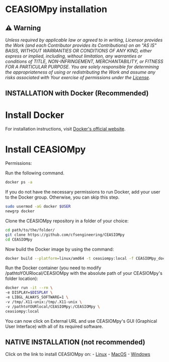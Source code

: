 # CEASIOMpy installation

## :warning: **Warning**

*Unless required by applicable law or agreed to in writing, Licensor provides the Work (and each Contributor provides its Contributions) on an "AS IS" BASIS, WITHOUT WARRANTIES OR CONDITIONS OF ANY KIND, either express or implied, including, without limitation, any warranties or conditions of TITLE, NON-INFRINGEMENT, MERCHANTABILITY, or FITNESS FOR A PARTICULAR PURPOSE. You are solely responsible for determining the appropriateness of using or redistributing the Work and assume any risks associated with Your exercise of permissions under the [License](https://github.com/cfsengineering/CEASIOMpy/blob/main/LICENSE).*


## INSTALLATION with Docker (Recommended)

# Install Docker

For installation instructions, visit [Docker's official website](https://docs.docker.com/get-started/get-docker/).

# Install CEASIOMpy

Permissions:

Run the following command.

```bash
docker ps -a
```

If you do not have the necessary permissions to run Docker, add your user to the Docker group. Otherwise, you can skip this step.

```bash
sudo usermod -aG docker $USER
newgrp docker
```

Clone the CEASIOMpy repository in a folder of your choice:

```bash
cd path/to/the/folder/
git clone https://github.com/cfsengineering/CEASIOMpy
cd CEASIOMpy
```

Now build the Docker image by using the command:

```bash
docker build --platform=linux/amd64 -t ceasiompy:local -f CEASIOMpy_docker_Installation .
```

Run the Docker container (you need to modify /pathtoYOURlocal/CEASIOMpy with the absolute path of your CEASIOMpy's folder location):

```bash
docker run -it --rm \
-e DISPLAY=$DISPLAY \
-e LIBGL_ALWAYS_SOFTWARE=1 \
-v /tmp/.X11-unix:/tmp/.X11-unix \
-v /pathtoYOURlocal/CEASIOMpy:/CEASIOMpy \
ceasiompy:local
```

You can now click on External URL and use CEASIOMpy's GUI (Graphical User Interface) with all of its required software.


## NATIVE INSTALLATION (not recommended)

Click on the link to install CEASIOMpy on:
    - [Linux](LINUX_INSTALLATION.md)
    - [MacOS](MAC_OS_INSTALLATION.md)
    - [Windows](Windows_INSTALLATION.md)